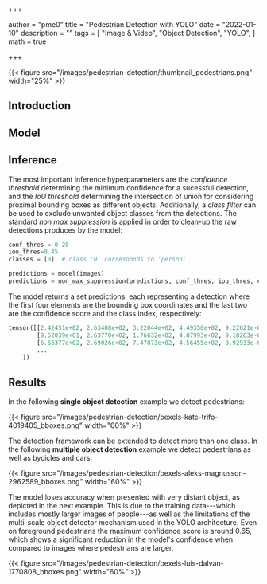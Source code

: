 +++

author = "pme0"
title = "Pedestrian Detection with YOLO"
date = "2022-01-10"
description = ""
tags = [
    "Image & Video",
    "Object Detection",
    "YOLO", 
]
math = true

+++



{{< figure src="/images/pedestrian-detection/thumbnail_pedestrians.png" width="25%" >}}


## Introduction



## Model


## Inference

The most important inference hyperparameters are the *confidence threshold* determining the minimum confidence for a sucessful detection, and the *IoU threshold* determining the intersection of union for considering proximal bounding boxes as different objects. Additionally, a *class filter* can be used to exclude unwanted object classes from the detections. The standard *non max suppression* is applied in order to clean-up the raw detections produces by the model:
```python
conf_thres = 0.20
iou_thres=0.45
classes = [0]  # class '0' corresponds to 'person'

predictions = model(images)
predictions = non_max_suppression(predictions, conf_thres, iou_thres, classes)
```
The model returns a set predictions, each representing a detection where the first four elements are the bounding box coordinates and the last two are the confidence score and the class index, respectively:
```python
tensor([[2.42451e+02, 2.63408e+02, 3.22044e+02, 4.49350e+02, 9.22621e-01, 0.00000e+00],
        [9.62039e+01, 2.63770e+02, 1.76632e+02, 4.87993e+02, 9.18263e-01, 0.00000e+00],
        [6.66377e+02, 2.69026e+02, 7.47873e+02, 4.56455e+02, 8.92933e-01, 0.00000e+00],
        ...
    ])
```



## Results

In the following **single object detection** example we detect pedestrians:

{{< figure src="/images/pedestrian-detection/pexels-kate-trifo-4019405_bboxes.png" width="60%" >}}


The detection framework can be extended to detect more than one class. In the following **multiple object detection** example we detect pedestrians as well as bycicles and cars:

{{< figure src="/images/pedestrian-detection/pexels-aleks-magnusson-2962589_bboxes.png" width="60%" >}}



The model loses accuracy when presented with very distant object, as depicted in the next example. This is due to the training data---which includes mostly larger images of people---as well as the limitations of the multi-scale object detector mechanism used in the YOLO architecture.
Even on foreground pedestrians the maximum confidence score is around 0.65, which shows a significant reduction in the model's confidence when compared to images where pedestrians are larger.

{{< figure src="/images/pedestrian-detection/pexels-luis-dalvan-1770808_bboxes.png" width="60%" >}}
 

